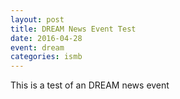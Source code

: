 ```yaml
---
layout: post
title: DREAM News Event Test
date: 2016-04-28
event: dream
categories: ismb
---
```


This is a test of an DREAM news event
